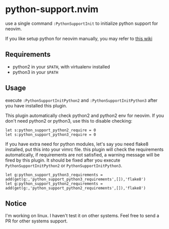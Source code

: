 
# python-support.nvim

use a single command `:PythonSupportInit` to initialize python support for
neovim.

If you like setup python for neovim manually, you may refer to [this
wiki](https://github.com/zchee/deoplete-jedi/wiki/Setting-up-Python-for-Neovim)

## Requirements

- python2 in your `$PATH`, with virtualenv installed
- python3 in your `$PATH`

## Usage

execute `:PythonSupportInitPython2` and `:PythonSupportInitPython3`  after you
have installed this plugin.

This plugin automatically check python2 and python2 env for neovim. If you
don't need python2 or python3, use this to disable checking:

```vim
let s:python_support_python2_require = 0
let s:python_support_python3_require = 0
```

If you have extra need for python modules, let's say you need flake8
installed, put this into your vimrc file. this plugin will check the
requirements automatically, if requirements are not satisfied, a warning
message will be fired by this plugin. It should be fixed after you execute
`PythonSupportInitPython2` or `PythonSupportInitPython3`.

```vim
let g:python_support_python3_requirements = add(get(g:,'python_support_python3_requirements',[]),'flake8')
let g:python_support_python2_requirements = add(get(g:,'python_support_python2_requirements',[]),'flake8')
```

## Notice

I'm working on linux. I haven't test it on other systems. Feel free to send a
PR for other systems support.

